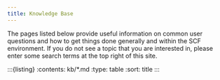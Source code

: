 ```yaml
---
title: Knowledge Base
---
```


The pages listed below provide useful information on common user questions and
how to get things done generally and within the SCF environment. If you do not
see a topic that you are interested in, please enter some search terms
at the top right of this site.

:::{listing}
:contents: kb/*.md
:type: table
:sort: title
:::
